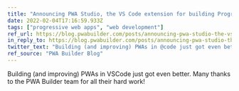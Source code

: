 ```yaml
---
title: "Announcing PWA Studio, the VS Code extension for building Progressive Web Apps!"
date: 2022-02-04T17:16:59.933Z
tags: ["progressive web apps", "web development"]
ref_url: https://blog.pwabuilder.com/posts/announcing-pwa-studio-the-vs-code-extension-for-building-progressive-web-apps!/
in_reply_to: https://blog.pwabuilder.com/posts/announcing-pwa-studio-the-vs-code-extension-for-building-progressive-web-apps!/
twitter_text: "Building (and improving) PWAs in @code just got even better. Many thanks to the @PWABuilder team for all their hard work!"
ref_source: "PWA Builder Blog"
---
```


Building (and improving) PWAs in VSCode just got even better. Many thanks to the PWA Builder team for all their hard work!
